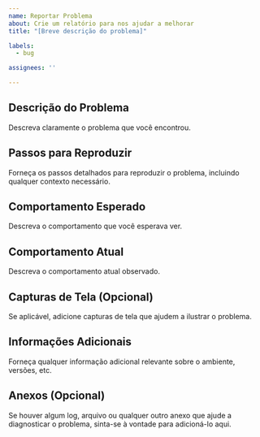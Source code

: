 ```yaml
---
name: Reportar Problema
about: Crie um relatório para nos ajudar a melhorar
title: "[Breve descrição do problema]"

labels:
  - bug

assignees: ''

---
```


## Descrição do Problema
Descreva claramente o problema que você encontrou.

## Passos para Reproduzir
Forneça os passos detalhados para reproduzir o problema, incluindo qualquer contexto necessário.

## Comportamento Esperado
Descreva o comportamento que você esperava ver.

## Comportamento Atual
Descreva o comportamento atual observado.

## Capturas de Tela (Opcional)
Se aplicável, adicione capturas de tela que ajudem a ilustrar o problema.

## Informações Adicionais
Forneça qualquer informação adicional relevante sobre o ambiente, versões, etc.

## Anexos (Opcional)
Se houver algum log, arquivo ou qualquer outro anexo que ajude a diagnosticar o problema, sinta-se à vontade para adicioná-lo aqui.

